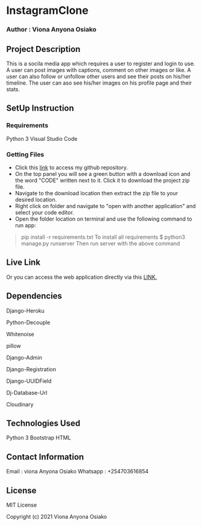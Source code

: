 # InstagramClone

### Author : Viona Anyona Osiako

## Project Description

This is a socila media app which requires a user to register and login to use. A user can post images with captions, comment on other images or like. A user can also follow or unfollow other users and see their posts on his/her timeline. The user can aso see his/her images on his profile page and their stats.

## SetUp Instruction

### Requirements

Python 3
Visual Studio Code

### Getting Files

* Click this [link](https://github.com/vionaosiako/InstagramClone) to access my github repository.
* On the top panel you will see a green button with a download icon and the word "CODE" written next to it. Click it to download the project zip file.​
* Navigate to the download location then extract the zip file to your desired location.​
* Right click on folder and navigate to "open with another application" and select your code editor.
* Open the folder location on terminal and use the following command to run app:
> pip install -r requirements.txt
To install all requirements
> $ python3 manage.py runserver
Then run server with the above command

## Live Link

Or you can access the web application directly via this [LINK.](https://instagram-mod.herokuapp.com/)

## Dependencies

Django-Heroku

Python-Decouple

Whitenoise

pillow

Django-Admin

Django-Registration

Django-UUIDField

Dj-Database-Url

Cloudinary

## Technologies Used
Python 3
Bootstrap
HTML

## Contact Information
Email : viona Anyona Osiako
Whatsapp : +254703616854

## License

MIT License

Copyright (c) 2021 Viona Anyona Osiako